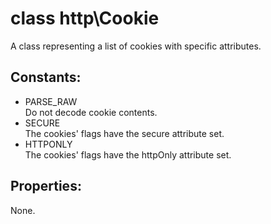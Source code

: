 # class http\Cookie

A class representing a list of cookies with specific attributes.

## Constants:

* PARSE_RAW  
  Do not decode cookie contents.
* SECURE  
  The cookies' flags have the secure attribute set.
* HTTPONLY  
  The cookies' flags have the httpOnly attribute set.

## Properties:

None.
